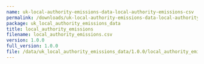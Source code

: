 ```yaml
---
name: uk-local-authority-emissions-data-local-authority-emissions-csv
permalink: /downloads/uk-local-authority-emissions-data-local-authority-emissions-csv/1_0_0
package: uk_local_authority_emissions_data
title: local_authority_emissions
filename: local_authority_emissions.csv
version: 1.0.0
full_version: 1.0.0
file: /data/uk_local_authority_emissions_data/1.0.0/local_authority_emissions.csv
---
```

